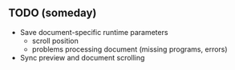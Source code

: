 ## TODO (someday)

* Save document-specific runtime parameters
  - scroll position
  - problems processing document (missing programs, errors)
* Sync preview and document scrolling
